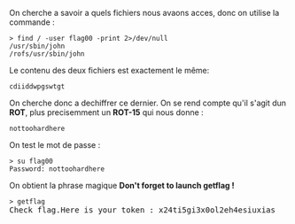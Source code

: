 On cherche a savoir a quels fichiers nous avaons acces, donc on utilise la commande :

<pre>
<code>> find / -user flag00 -print 2>/dev/null</code>
<code>/usr/sbin/john
/rofs/usr/sbin/john</code>
</pre>

Le contenu des deux fichiers est exactement le même:

<code>cdiiddwpgswtgt</code>

On cherche donc a dechiffrer ce dernier.
On se rend compte qu'il s'agit dun **ROT**, plus precisemment un **ROT-15** qui nous donne :

<code>nottoohardhere</code>

On test le mot de passe :
<pre>
<code>> su flag00</code>
<code>Password: nottoohardhere</code>
</pre>

On obtient la phrase magique **Don't forget to launch getflag !**

<pre>
<code>> getflag</code>
Check flag.Here is your token : x24ti5gi3x0ol2eh4esiuxias
</pre>

